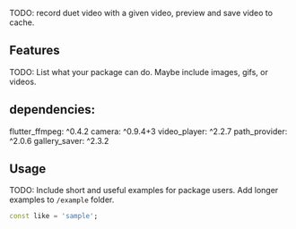 <!-- 
This README describes the package. If you publish this package to pub.dev,
this README's contents appear on the landing page for your package.

For information about how to write a good package README, see the guide for
[writing package pages](https://dart.dev/guides/libraries/writing-package-pages). 

For general information about developing packages, see the Dart guide for
[creating packages](https://dart.dev/guides/libraries/create-library-packages)
and the Flutter guide for
[developing packages and plugins](https://flutter.dev/developing-packages). 
-->

TODO: record duet video with a given video, preview and save video to cache.

## Features

TODO: List what your package can do. Maybe include images, gifs, or videos.

## dependencies:

flutter_ffmpeg: ^0.4.2
camera: ^0.9.4+3
video_player: ^2.2.7
path_provider: ^2.0.6
gallery_saver: ^2.3.2

## Usage

TODO: Include short and useful examples for package users. Add longer examples
to `/example` folder. 

```dart
const like = 'sample';
```

